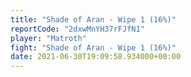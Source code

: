 ```yaml
---
title: "Shade of Aran - Wipe 1 (16%)"
reportCode: "2dxwMnYH37rFJfN1"
player: "Matroth"
fight: "Shade of Aran - Wipe 1 (16%)"
date: 2021-06-30T19:09:58.934000+00:00
---
```

